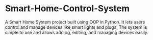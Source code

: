 # Smart-Home-Control-System
A Smart Home System project built using OOP in Python. It lets users control and manage devices like smart lights and plugs. The system is simple to use and allows adding, editing, and managing devices easily.

